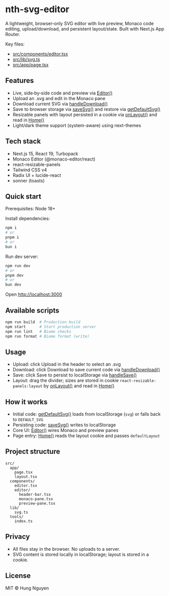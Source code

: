 # nth-svg-editor

A lightweight, browser‑only SVG editor with live preview, Monaco code editing, upload/download, and persistent layout/state. Built with Next.js App Router.

Key files:

- [src/components/editor.tsx](src/components/editor.tsx)
- [src/lib/svg.ts](src/lib/svg.ts)
- [src/app/page.tsx](src/app/page.tsx)

## Features

- Live, side‑by‑side code and preview via [Editor()](src/components/editor.tsx:18)
- Upload an .svg and edit in the Monaco pane
- Download current SVG via [handleDownload()](src/components/editor.tsx:36)
- Save to browser storage via [saveSvg()](src/lib/svg.ts:43) and restore via [getDefaultSvg()](src/lib/svg.ts:36)
- Resizable panels with layout persisted in a cookie via [onLayout()](src/components/editor.tsx:72) and read in [Home()](src/app/page.tsx:4)
- Light/dark theme support (system-aware) using next-themes

## Tech stack

- Next.js 15, React 19, Turbopack
- Monaco Editor (@monaco-editor/react)
- react-resizable-panels
- Tailwind CSS v4
- Radix UI + lucide-react
- sonner (toasts)

## Quick start

Prerequisites: Node 18+

Install dependencies:

```bash
npm i
# or
pnpm i
# or
bun i
```

Run dev server:

```bash
npm run dev
# or
pnpm dev
# or
bun dev
```

Open [http://localhost:3000](http://localhost:3000)

## Available scripts

```bash
npm run build  # Production build
npm start      # Start production server
npm run lint   # Biome checks
npm run format # Biome format (write)
```

## Usage

- Upload: click Upload in the header to select an .svg
- Download: click Download to save current code via [handleDownload()](src/components/editor.tsx:36)
- Save: click Save to persist to localStorage via [handleSave()](src/components/editor.tsx:67)
- Layout: drag the divider; sizes are stored in cookie `react-resizable-panels:layout` by [onLayout()](src/components/editor.tsx:72) and read in [Home()](src/app/page.tsx:4)

## How it works

- Initial code: [getDefaultSvg()](src/lib/svg.ts:36) loads from localStorage (`svg`) or falls back to `DEFAULT_SVG`
- Persisting code: [saveSvg()](src/lib/svg.ts:43) writes to localStorage
- Core UI: [Editor()](src/components/editor.tsx:18) wires Monaco and preview panes
- Page entry: [Home()](src/app/page.tsx:4) reads the layout cookie and passes `defaultLayout`

## Project structure

```text
src/
  app/
    page.tsx
    layout.tsx
  components/
    editor.tsx
    editor/
      header-bar.tsx
      monaco-pane.tsx
      preview-pane.tsx
  lib/
    svg.ts
  tools/
    index.ts
```

## Privacy

- All files stay in the browser. No uploads to a server.
- SVG content is stored locally in localStorage; layout is stored in a cookie.

## License

MIT © Hung Nguyen
